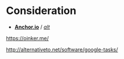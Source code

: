 
# Consideration

* [**Anchor.io**](https://anchr.io/#/) / [*alt*](http://alternativeto.net/software/anchr-io/)

https://oinker.me/

http://alternativeto.net/software/google-tasks/


